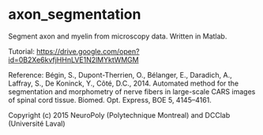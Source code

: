 # axon_segmentation
Segment axon and myelin from microscopy data. Written in Matlab.

Tutorial: https://drive.google.com/open?id=0B2Xe6kvfjHHnLVE1N2lMYktWMGM

Reference: Bégin, S., Dupont-Therrien, O., Bélanger, E., Daradich, A., Laffray, S., De Koninck, Y., Côté, D.C., 2014. Automated method for the segmentation and morphometry of nerve fibers in large-scale CARS images of spinal cord tissue. Biomed. Opt. Express, BOE 5, 4145–4161.

Copyright (c) 2015 NeuroPoly (Polytechnique Montreal) and DCClab (Université Laval)


